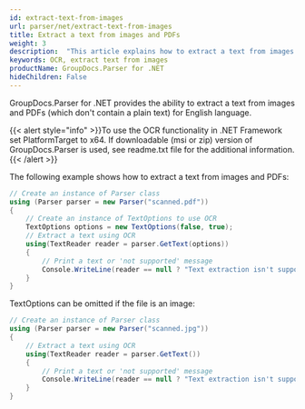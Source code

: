 ```yaml
---
id: extract-text-from-images
url: parser/net/extract-text-from-images
title: Extract a text from images and PDFs
weight: 3
description:  "This article explains how to extract a text from images and PDFs"
keywords: OCR, extract text from images
productName: GroupDocs.Parser for .NET
hideChildren: False
---
```

GroupDocs.Parser for .NET provides the ability to extract a text from images and PDFs (which don't contain a plain text) for English language.

{{< alert style="info" >}}To use the OCR functionality in .NET Framework set PlatformTarget to x64. If downloadable (msi or zip) version of GroupDocs.Parser is used, see readme.txt file for the additional information.{{< /alert >}}

The following example shows how to extract a text from images and PDFs:

```csharp
// Create an instance of Parser class
using (Parser parser = new Parser("scanned.pdf"))
{
    // Create an instance of TextOptions to use OCR
    TextOptions options = new TextOptions(false, true);
    // Extract a text using OCR
    using(TextReader reader = parser.GetText(options))
    {
        // Print a text or 'not supported' message
        Console.WriteLine(reader == null ? "Text extraction isn't supported" : reader.ReadToEnd());
    }
}
```

TextOptions can be omitted if the file is an image:

```csharp
// Create an instance of Parser class
using (Parser parser = new Parser("scanned.jpg"))
{
    // Extract a text using OCR
    using(TextReader reader = parser.GetText())
    {
        // Print a text or 'not supported' message
        Console.WriteLine(reader == null ? "Text extraction isn't supported" : reader.ReadToEnd());
    }
}
```